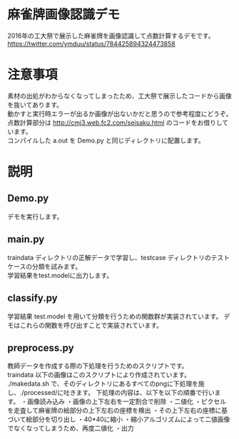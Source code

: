 # 麻雀牌画像認識デモ
2016年の工大祭で展示した麻雀牌を画像認識して点数計算するデモです。  
https://twitter.com/ymduu/status/784425894324473858
# 注意事項
素材の出処がわからなくなってしまったため、工大祭で展示したコードから画像を抜いてあります。  
動かすと実行時エラーが出るか画像が出ないかだと思うので参考程度にどうぞ。  
点数計算部分は http://cmj3.web.fc2.com/seisaku.html のコードをお借りしています。  
コンパイルした a.out を Demo.py と同じディレクトリに配置します。  
# 説明  
## Demo.py
デモを実行します。  
## main.py
traindata ディレクトリの正解データで学習し、testcase ディレクトリのテストケースの分類を試みます。  
学習結果をtest.modelに出力します。  
## classify.py
学習結果 test.model を用いて分類を行うための関数群が実装されています。
デモはこれらの関数を呼び出すことで実装されています。  
## preprocess.py
教師データを作成する際の下処理を行うためのスクリプトです。  
traindata 以下の画像はこのスクリプトにより作成されています。
./makedata.sh
で、そのディレクトリにあるすべてのpngに下処理を施し、./processed/に吐きます。
下処理の内容は、以下を以下の順番で行います。
・画像読み込み
・画像の上下左右を一定割合で削除
・二値化
・ピクセルを走査して麻雀牌の絵部分の上下左右の座標を検出
・その上下左右の座標に基づいて絵部分を切り出し
・40*40に縮小
・縮小アルゴリズムによって二値画像でなくなってしまうため、再度二値化
・出力
